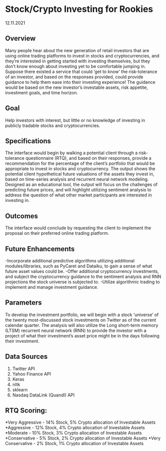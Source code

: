 # Stock/Crypto Investing for Rookies

12.11.2021

## Overview
Many people hear about the new generation of retail investors that are using online trading platforms to invest in stocks and cryptocurrencies, and they’re interested in getting started with investing themselves, but they don’t know enough about investing yet to be comfortable jumping in. Suppose there existed a service that could ‘get to know’ the risk-tolerance of an investor, and based on the responses provided, could provide guidance to help them ease into their investing experience! The guidance would be based on the new investor’s investable assets, risk appetite, investment goals, and time horizon.

## Goal

Help investors with interest, but little or no knowledge of investing in publicly tradable stocks and cryptocurrencies.

## Specifications

The interface would begin by walking a potential client through a risk-tolerance questionnaire (RTQ), and based on their responses, provide a recommendation for the percentage of the client’s portfolio that would be appropriate to invest in stocks and cryptocurrency. The output shows the potential client hypothetical future valuations of the assets they invest in, based on time-series analysis and recurrent neural network modeling.
Designed as an educational tool, the output will focus on the challenges of predicting future prices, and will highlight utilizing sentiment analysis to address the question of what other market participants are interested in investing in.

## Outcomes

The interface would conclude by requesting the client to implement the proposal on their preferred online trading platform.

## Future Enhancements

-Incorporate additional predictive algorithms utilizing additional modules/libraries, such as PyCaret and Dataiku, to gain a sense of what future asset values could be.
-Offer additional cryptocurrency investments, and subject the cryptocurrency guidance to the sentiment analysis and RNN projections the stock universe is subjected to.
-Utilize algorithmic trading to implement and manage investment guidance.

## Parameters

To develop the investment portfolio, we will begin with a stock ‘universe’ of the twenty most-discussed stock investments on Twitter as of the current calendar quarter. The analysis will also utilize the Long short-term memory (LTSM) recurrent neural network (RNN) to provide the investor with a project of what their investment’s asset price might be in the days following their investment.

## Data Sources

1. Twitter API
2. Yahoo Finance API
3. Keras
4. nltk
5. sklearn
6. Nasdaq DataLink (Quandl) API

## RTQ Scoring:

*Very Aggressive - 14% Stock, 5% Crypto allocation of Investable Assets
*Aggressive - 12% Stock, 4% Crypto allocation of Investable Assets
*Moderate - 10% Stock, 3% Crypto allocation of Investable Assets
*Conservative - 5% Stock, 2% Crypto allocation of Investable Assets
*Very Conservative - 2% Stock, 1% Crypto allocation of Investable Assets